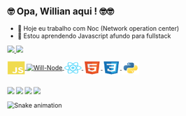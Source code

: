 ## 🤓 Opa, Willian aqui ! 🤓🤓

- 🔭 Hoje eu trabalho com Noc (Network operation center)
- 🌱 Estou aprendendo Javascript afundo para fullstack

<div>
  <a href="https://github.com/Willslima">
  <img height="180em" src="https://github-readme-stats.vercel.app/api?username=willslima&show_icons=true&theme=dark&include_all_commits=true&count_private=true"/>
  <img height="180em" src="https://github-readme-stats.vercel.app/api/top-langs/?username=willslima&layout=compact&langs_count=16&theme=dark"/>
</div>

  <div style="display: inline_block"><br>
  <img align="center" alt="Will-Js" height="30" width="40" src="https://raw.githubusercontent.com/devicons/devicon/master/icons/javascript/javascript-plain.svg">
  <img align="center" alt="Will-Node" height="30" width="40" src="https://cdn.jsdelivr.net/gh/devicons/devicon/icons/nodejs/nodejs-original.svg" />
  <img align="center" alt="Will-React" height="30" width="40" src="https://raw.githubusercontent.com/devicons/devicon/master/icons/react/react-original.svg">
  <img align="center" alt="Will-HTML" height="30" width="40" src="https://raw.githubusercontent.com/devicons/devicon/master/icons/html5/html5-original.svg">
  <img align="center" alt="Will-CSS" height="30" width="40" src="https://raw.githubusercontent.com/devicons/devicon/master/icons/css3/css3-original.svg">
  <img align="center" alt="Will-Python" height="30" width="40" src="https://raw.githubusercontent.com/devicons/devicon/master/icons/python/python-original.svg">
  </div>
  
  ##
  
  <div>
    <a href="https://instagram.com/willsl123" target="_blank"><img src="https://img.shields.io/badge/-Instagram-%23E4405F?style=for-the-badge&logo=instagram&logoColor=white" target="_blank"></a>
    <a href="https://www.twitch.tv/Willslimaa" target="_blank"><img src="https://img.shields.io/badge/Twitch-9146FF?style=for-the-badge&logo=twitch&logoColor=white" target="_blank"></a>
     <a href = "mailto:williansantos38@gmail.com"><img src="https://img.shields.io/badge/Gmail-D14836?style=for-the-badge&logo=gmail&logoColor=white" target="_blank"></a>
  <a href="https://www.linkedin.com/in/willian-slima-12053a127/" target="_blank"><img src="https://img.shields.io/badge/-LinkedIn-%230077B5?style=for-the-badge&logo=linkedin&logoColor=white" target="_blank"></a>   


  </div>
  
  ![Snake animation](https://github.com/willslima/willslima/blob/output/github-contribution-grid-snake.svg)

  
